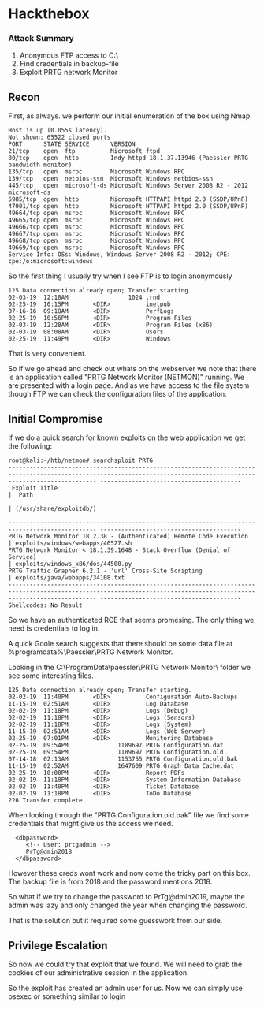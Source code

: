 # Hackthebox 



### Attack Summary

1. Anonymous FTP access to C:\
2. Find credentials in backup-file
3. Exploit PRTG network Monitor


## Recon

First, as always. we perform our initial enumeration of the box using Nmap.

```
Host is up (0.055s latency).
Not shown: 65522 closed ports
PORT      STATE SERVICE      VERSION
21/tcp    open  ftp          Microsoft ftpd
80/tcp    open  http         Indy httpd 18.1.37.13946 (Paessler PRTG bandwidth monitor)
135/tcp   open  msrpc        Microsoft Windows RPC
139/tcp   open  netbios-ssn  Microsoft Windows netbios-ssn
445/tcp   open  microsoft-ds Microsoft Windows Server 2008 R2 - 2012 microsoft-ds
5985/tcp  open  http         Microsoft HTTPAPI httpd 2.0 (SSDP/UPnP)
47001/tcp open  http         Microsoft HTTPAPI httpd 2.0 (SSDP/UPnP)
49664/tcp open  msrpc        Microsoft Windows RPC
49665/tcp open  msrpc        Microsoft Windows RPC
49666/tcp open  msrpc        Microsoft Windows RPC
49667/tcp open  msrpc        Microsoft Windows RPC
49668/tcp open  msrpc        Microsoft Windows RPC
49669/tcp open  msrpc        Microsoft Windows RPC
Service Info: OSs: Windows, Windows Server 2008 R2 - 2012; CPE: cpe:/o:microsoft:windows

```

So the first thing I usually try when I see FTP is to login anonymously

```
125 Data connection already open; Transfer starting.
02-03-19  12:18AM                 1024 .rnd
02-25-19  10:15PM       <DIR>          inetpub
07-16-16  09:18AM       <DIR>          PerfLogs
02-25-19  10:56PM       <DIR>          Program Files
02-03-19  12:28AM       <DIR>          Program Files (x86)
02-03-19  08:08AM       <DIR>          Users
02-25-19  11:49PM       <DIR>          Windows
```

That is very convenient.

So if we go ahead and check out whats on the webserver we note that there is an application called "PRTG Network Monitor (NETMON)" running.
We are presented with a login page. And as we have access to the file system though FTP we can check the configuration files of the application.

## Initial Compromise

If we do a quick search for known exploits on the web application we get the following:
```
root@kali:~/htb/netmon# searchsploit PRTG
--------------------------------------------------------------------------------------------------------------------------------------------------------------------- ----------------------------------------
 Exploit Title                                                                                                                                                       |  Path
                                                                                                                                                                     | (/usr/share/exploitdb/)
--------------------------------------------------------------------------------------------------------------------------------------------------------------------- ----------------------------------------
PRTG Network Monitor 18.2.38 - (Authenticated) Remote Code Execution                                                                                                 | exploits/windows/webapps/46527.sh
PRTG Network Monitor < 18.1.39.1648 - Stack Overflow (Denial of Service)                                                                                             | exploits/windows_x86/dos/44500.py
PRTG Traffic Grapher 6.2.1 - 'url' Cross-Site Scripting                                                                                                              | exploits/java/webapps/34108.txt
--------------------------------------------------------------------------------------------------------------------------------------------------------------------- ----------------------------------------
Shellcodes: No Result
```
So we have an authenticated RCE that seems promesing. The only thing we need is credentials to log in.

A quick Goole search suggests that there should be some data file at %programdata%\Paessler\PRTG Network Monitor.

Looking in the C:\ProgramData\paessler\PRTG Network Monitor\ folder we see some interesting files.

```
125 Data connection already open; Transfer starting.
02-02-19  11:40PM       <DIR>          Configuration Auto-Backups
11-15-19  02:51AM       <DIR>          Log Database
02-02-19  11:18PM       <DIR>          Logs (Debug)
02-02-19  11:18PM       <DIR>          Logs (Sensors)
02-02-19  11:18PM       <DIR>          Logs (System)
11-15-19  02:51AM       <DIR>          Logs (Web Server)
02-25-19  07:01PM       <DIR>          Monitoring Database
02-25-19  09:54PM              1189697 PRTG Configuration.dat
02-25-19  09:54PM              1189697 PRTG Configuration.old
07-14-18  02:13AM              1153755 PRTG Configuration.old.bak
11-15-19  02:52AM              1647609 PRTG Graph Data Cache.dat
02-25-19  10:00PM       <DIR>          Report PDFs
02-02-19  11:18PM       <DIR>          System Information Database
02-02-19  11:40PM       <DIR>          Ticket Database
02-02-19  11:18PM       <DIR>          ToDo Database
226 Transfer complete.
```

When looking through the "PRTG Configuration.old.bak" file we find some credentials that might give us the access we need.

```
  <dbpassword>
     <!-- User: prtgadmin -->
     PrTg@dmin2018
  </dbpassword>
```

However these creds wont work and now come the tricky part on this box. The backup file is from 2018 and the password mentions 2018.

So what if we try to change the password to PrTg@dmin2019, maybe the admin was lazy and only changed the year when changing the password.

That is the solution but it required some guesswork from our side. 


## Privilege Escalation

So now we could try that exploit that we found. We will need to grab the cookies of our administrative session in the application.


So the exploit has created an admin user for us. Now we can simply use psexec or something similar to login

